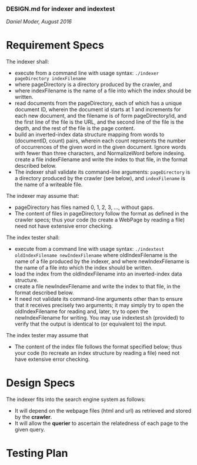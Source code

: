 ### DESIGN.md for indexer and indextest
*Daniel Moder, August 2016*

# Requirement Specs

The indexer shall:
- execute from a command line with usage syntax:
`./indexer pageDirectory indexFilename`
- where pageDirectory is a directory produced by the crawler, and
- where indexFilename is the name of a file into which the index should be written.
- read documents from the pageDirectory, each of which has a unique document ID, wherein the document id starts at 1 and increments for each new document, and the filename is of form pageDirectory/id,
    and the first line of the file is the URL,
    and the second line of the file is the depth,
    and the rest of the file is the page content.
- build an inverted-index data structure mapping from words to (documentID, count) pairs, wherein each count represents the number of occurrences of the given word in the given document. Ignore words with fewer than three characters, and NormalizeWord before indexing.
    create a file indexFilename and write the index to that file, in the format described below.
- The indexer shall validate its command-line arguments:
`pageDirectory` is a directory produced by the crawler (see below), and
`indexFilename` is the name of a writeable file.

The indexer may assume that:
- pageDirectory has files named 0, 1, 2, 3, …, without gaps.
- The content of files in pageDirectory follow the format as defined in the crawler specs; thus your code (to create a WebPage by reading a file) need not have extensive error checking.

The index tester shall:
- execute from a command line with usage syntax:
`./indextest oldIndexFilename newIndexFilename`
where oldIndexFilename is the name of a file produced by the indexer, and
where newIndexFilename is the name of a file into which the index should be written.
- load the index from the oldIndexFilename into an inverted-index data structure.
- create a file newIndexFilename and write the index to that file, in the format described below.
- It need not validate its command-line arguments other than to ensure that it receives precisely two arguments; it may simply try to open the oldIndexFilename for reading and, later, try to open the newIndexFilename for writing. You may use indextest.sh (provided) to verify that the output is identical to (or equivalent to) the input.

The index tester may assume that
- The content of the index file follows the format specified below; thus your code (to recreate an index structure by reading a file) need not have extensive error checking.


# Design Specs

The indexer fits into the search engine system as follows:
- It will depend on the webpage files (html and url) as retrieved and stored by the **crawler**.
- It will allow the **querier** to ascertain the relatedness of each page to the given query.


# Testing Plan




